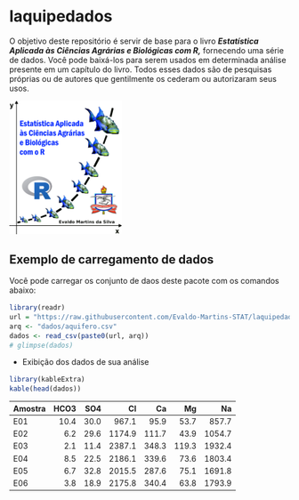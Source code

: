 
<!-- README.md is generated from README.Rmd. Please edit that file -->

# laquipedados

<!-- badges: start -->
<!-- badges: end -->

O objetivo deste repositório é servir de base para o livro
***Estatística Aplicada às Ciências Agrárias e Biológicas com R,***
fornecendo uma série de dados. Você pode baixá-los para serem usados em
determinada análise presente em um capítulo do livro. Todos esses dados
são de pesquisas próprias ou de autores que gentilmente os cederam ou
autorizaram seus usos.

<img src="images/Capa de Esta Pesqueira_3.png" width="40%" />

## Exemplo de carregamento de dados

Você pode carregar os conjunto de daos deste pacote com os comandos
abaixo:

``` r
library(readr)
url = "https://raw.githubusercontent.com/Evaldo-Martins-STAT/laquipedados/master/"
arq <- "dados/aquifero.csv"
dados <- read_csv(paste0(url, arq))
# glimpse(dados)
```

- Exibição dos dados de sua análise

``` r
library(kableExtra)
kable(head(dados))
```

<table>
<thead>
<tr>
<th style="text-align:left;">
Amostra
</th>
<th style="text-align:right;">
HCO3
</th>
<th style="text-align:right;">
SO4
</th>
<th style="text-align:right;">
Cl
</th>
<th style="text-align:right;">
Ca
</th>
<th style="text-align:right;">
Mg
</th>
<th style="text-align:right;">
Na
</th>
</tr>
</thead>
<tbody>
<tr>
<td style="text-align:left;">
E01
</td>
<td style="text-align:right;">
10.4
</td>
<td style="text-align:right;">
30.0
</td>
<td style="text-align:right;">
967.1
</td>
<td style="text-align:right;">
95.9
</td>
<td style="text-align:right;">
53.7
</td>
<td style="text-align:right;">
857.7
</td>
</tr>
<tr>
<td style="text-align:left;">
E02
</td>
<td style="text-align:right;">
6.2
</td>
<td style="text-align:right;">
29.6
</td>
<td style="text-align:right;">
1174.9
</td>
<td style="text-align:right;">
111.7
</td>
<td style="text-align:right;">
43.9
</td>
<td style="text-align:right;">
1054.7
</td>
</tr>
<tr>
<td style="text-align:left;">
E03
</td>
<td style="text-align:right;">
2.1
</td>
<td style="text-align:right;">
11.4
</td>
<td style="text-align:right;">
2387.1
</td>
<td style="text-align:right;">
348.3
</td>
<td style="text-align:right;">
119.3
</td>
<td style="text-align:right;">
1932.4
</td>
</tr>
<tr>
<td style="text-align:left;">
E04
</td>
<td style="text-align:right;">
8.5
</td>
<td style="text-align:right;">
22.5
</td>
<td style="text-align:right;">
2186.1
</td>
<td style="text-align:right;">
339.6
</td>
<td style="text-align:right;">
73.6
</td>
<td style="text-align:right;">
1803.4
</td>
</tr>
<tr>
<td style="text-align:left;">
E05
</td>
<td style="text-align:right;">
6.7
</td>
<td style="text-align:right;">
32.8
</td>
<td style="text-align:right;">
2015.5
</td>
<td style="text-align:right;">
287.6
</td>
<td style="text-align:right;">
75.1
</td>
<td style="text-align:right;">
1691.8
</td>
</tr>
<tr>
<td style="text-align:left;">
E06
</td>
<td style="text-align:right;">
3.8
</td>
<td style="text-align:right;">
18.9
</td>
<td style="text-align:right;">
2175.8
</td>
<td style="text-align:right;">
340.4
</td>
<td style="text-align:right;">
63.8
</td>
<td style="text-align:right;">
1793.9
</td>
</tr>
</tbody>
</table>
